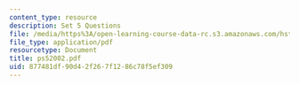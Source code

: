 ```yaml
---
content_type: resource
description: Set 5 Questions
file: /media/https%3A/open-learning-course-data-rc.s3.amazonaws.com/hst-508-genomics-and-computational-biology-fall-2002/877481df90d42f267f1286c78f5ef309_ps52002.pdf
file_type: application/pdf
resourcetype: Document
title: ps52002.pdf
uid: 877481df-90d4-2f26-7f12-86c78f5ef309
---
```

